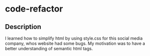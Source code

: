 # code-refactor

## Description
I learned how to simplify html by using style.css for this social media company, whos website had some bugs.
My motivation was to have a better understanding of semantic html tags. 


